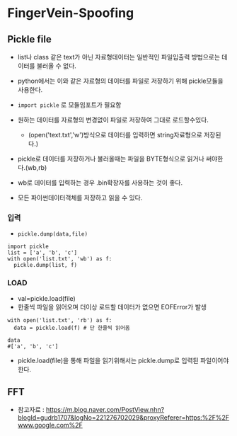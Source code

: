 # FingerVein-Spoofing

## Pickle file
- list나 class 같은 text가 아닌 자료형데이터는 일반적인 파일입출력 방법으로는 데이터를 불러올 수 없다.
- python에서는 이와 같은 자료형의 데이터를 파일로 저장하기 위해 pickle모듈을 사용한다.

- ```import pickle``` 로 모듈임포트가 필요함
- 원하는 데이터를 자료형의 변경없이 파일로 저장하여 그대로 로드할수있다.
  - (open('text.txt','w')방식으로 데이터를 입력하면 string자료형으로 저장된다.)
- pickle로 데이터를 저장하거나 불러올때는 파일을 BYTE형식으로 읽거나 써야한다.(wb,rb)
- wb로 데이터를 입력하는 경우 .bin확장자를 사용하는 것이 좋다.
- 모든 파이썬데이터객체를 저장하고 읽을 수 있다.
### 입력
- ```pickle.dump(data,file)```
```
import pickle
list = ['a', 'b', 'c']
with open('list.txt', 'wb') as f:
  pickle.dump(list, f)
```
### LOAD
- val=pickle.load(file)
- 한줄씩 파일을 읽어오며 더이상 로드할 데이터가 없으면 EOFError가 발생
```
with open('list.txt', 'rb') as f:
  data = pickle.load(f) # 단 한줄씩 읽어옴

data
#['a', 'b', 'c']
```
- pickle.load(file)을 통해 파일을 읽기위해서는 pickle.dump로 입력된 파일이어야 한다.

## FFT
- 참고자료 : <https://m.blog.naver.com/PostView.nhn?blogId=gudrb1707&logNo=221276702029&proxyReferer=https:%2F%2Fwww.google.com%2F>
